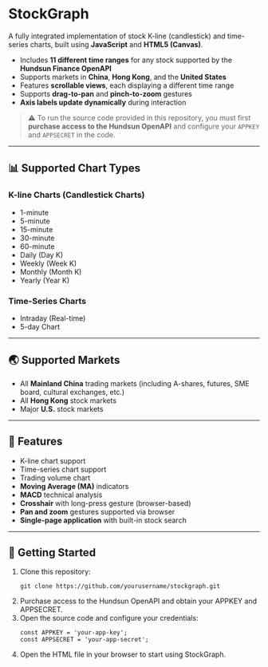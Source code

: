 # StockGraph

A fully integrated implementation of stock K-line (candlestick) and time-series charts, built using **JavaScript** and **HTML5 (Canvas)**.

- Includes **11 different time ranges** for any stock supported by the **Hundsun Finance OpenAPI**
- Supports markets in **China**, **Hong Kong**, and the **United States**
- Features **scrollable views**, each displaying a different time range
- Supports **drag-to-pan** and **pinch-to-zoom** gestures
- **Axis labels update dynamically** during interaction

> ⚠️ To run the source code provided in this repository, you must first **purchase access to the Hundsun OpenAPI** and configure your `APPKEY` and `APPSECRET` in the code.

---

## 📊 Supported Chart Types

### K-line Charts (Candlestick Charts)
- 1-minute
- 5-minute
- 15-minute
- 30-minute
- 60-minute
- Daily (Day K)
- Weekly (Week K)
- Monthly (Month K)
- Yearly (Year K)

### Time-Series Charts
- Intraday (Real-time)
- 5-day Chart

---

## 🌏 Supported Markets
- All **Mainland China** trading markets (including A-shares, futures, SME board, cultural exchanges, etc.)
- All **Hong Kong** stock markets
- Major **U.S.** stock markets

---

## 🔧 Features
- K-line chart support
- Time-series chart support
- Trading volume chart
- **Moving Average (MA)** indicators
- **MACD** technical analysis
- **Crosshair** with long-press gesture (browser-based)
- **Pan and zoom** gestures supported via browser
- **Single-page application** with built-in stock search

---

## 🚀 Getting Started

1. Clone this repository:
   ```
   git clone https://github.com/yourusername/stockgraph.git
2. Purchase access to the Hundsun OpenAPI and obtain your APPKEY and APPSECRET.
3. Open the source code and configure your credentials:
   ```
   const APPKEY = 'your-app-key';
   const APPSECRET = 'your-app-secret';
   ```
4. Open the HTML file in your browser to start using StockGraph.

